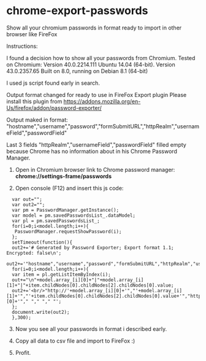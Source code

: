 # chrome-export-passwords
Show all your chromium passwords in format ready to import in other browser like FireFox

Instructions:

I found a decision how to show all your passwords from Chromium. Tested on Chromium: 
Version 40.0.2214.111 Ubuntu 14.04 (64-bit). 
Version 43.0.2357.65 Built on 8.0, running on Debian 8.1 (64-bit)

I used js script found early in search.


Output format changed for ready to use in FireFox Export plugin 
Please install this plugin from https://addons.mozilla.org/en-Us/firefox/addon/password-exporter/

Output maked in format: 
"hostname","username","password","formSubmitURL","httpRealm","usernameField","passwordField"

Last 3 fields "httpRealm","usernameField","passwordField" filled empty because Chrome has no information about in his Chrome Password Manager.


1. Open in Chromium browser link to Chrome password manager: **chrome://settings-frame/passwords**

2. Open console (F12) and insert this js code:
```
  var out="";
  var out2="";
  var pm = PasswordManager.getInstance();
  var model = pm.savedPasswordsList_.dataModel;
  var pl = pm.savedPasswordsList_;
  for(i=0;i<model.length;i++){
   PasswordManager.requestShowPassword(i);
  };
  setTimeout(function(){
  out2+='# Generated by Password Exporter; Export format 1.1; Encrypted: false\n';
  out2+='"hostname","username","password","formSubmitURL","httpRealm","usernameField","passwordField"';
  for(i=0;i<model.length;i++){
  var item = pl.getListItemByIndex(i);
  out+="\n"+model.array_[i][0]+"|"+model.array_[i][1]+"|"+item.childNodes[0].childNodes[2].childNodes[0].value;
  out2+='<br/>"http://'+model.array_[i][0]+'","'+model.array_[i][1]+'","'+item.childNodes[0].childNodes[2].childNodes[0].value+'","http://'+model.array_[i][0]+'"," "," "," "';
  };
  document.write(out2);
  },300);
```
3. Now you see all your passwords in format i described early.

4. Copy all data to csv file and import to FireFox :)

5. Profit.
